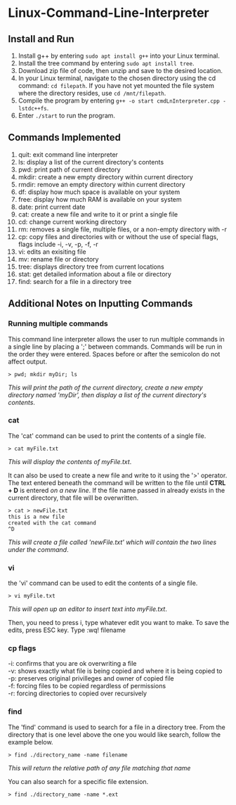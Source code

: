 # Linux-Command-Line-Interpreter

## Install and Run
1. Install g++ by entering ```sudo apt install g++``` into your Linux terminal.
2. Install the tree command by entering ```sudo apt install tree```.
3. Download zip file of code, then unzip and save to the desired location.
4. In your Linux terminal, navigate to the chosen directory using the cd command: ```cd filepath```. If you have not yet mounted the file system where the directory resides, use ```cd /mnt/filepath```.
5. Compile the program by entering ```g++ -o start cmdLnInterpreter.cpp -lstdc++fs```.
6. Enter ```./start``` to run the program.

## Commands Implemented
1. quit: exit command line interpreter
2. ls: display a list of the current directory's contents
3. pwd: print path of current directory
4. mkdir: create a new empty directory within current directory
5. rmdir: remove an empty directory within current directory
6. df: display how much space is available on your system
7. free: display how much RAM is available on your system
8. date: print current date
9. cat: create a new file and write to it or print a single file
10. cd: change current working directory
11. rm: removes a single file, multiple files, or a non-empty directory with -r
12. cp: copy files and directories with or without the use of special flags, flags include -i, -v, -p, -f, -r
13. vi: edits an exisiting file
14. mv: rename file or directory
15. tree: displays directory tree from current locations
16. stat: get detailed information about a file or directory
17. find: search for a file in a directory tree

## Additional Notes on Inputting Commands
### Running multiple commands
This command line interpreter allows the user to run multiple commands in a single line by placing a ';' between commands. Commands will be run in the order they were entered. Spaces before or after the semicolon do not affect output.
```
> pwd; mkdir myDir; ls
```
*This will print the path of the current directory, create a new empty directory named 'myDir', then display a list of the current directory's contents*.
### cat
The 'cat' command can be used to print the contents of a single file.
```
> cat myFile.txt
```
*This will display the contents of myFile.txt*.  

It can also be used to create a new file and write to it using the '>' operator. The text entered beneath the command will be written to the file until **CTRL + D** is entered *on a new line*. If the file name passed in already exists in the current directory, that file will be overwritten.
```
> cat > newFile.txt
this is a new file
created with the cat command
^D
```
*This will create a file called 'newFile.txt' which will contain the two lines under the command*.

### vi
the 'vi' command can be used to edit the contents of a single file.
```
> vi myFile.txt
```
*This will open up an editor to insert text into myFile.txt*.

Then, you need to press i, type whatever edit you want to make.
To save the edits, press ESC key. Type :wq! filename


### cp flags
-i: confirms that you are ok overwriting a file  
-v: shows exactly what file is being copied and where it is being copied to  
-p: preserves original privilleges and owner of copied file  
-f: forcing files to be copied regardless of permissions  
-r: forcing directories to copied over recursively  

### find
The 'find' command is used to search for a file in a directory tree. From the directory that is one level above the one you would like search, follow the example below.
```
> find ./directory_name -name filename
```
*This will return the relative path of any file matching that name*  

You can also search for a specific file extension.
```
> find ./directory_name -name *.ext
```

